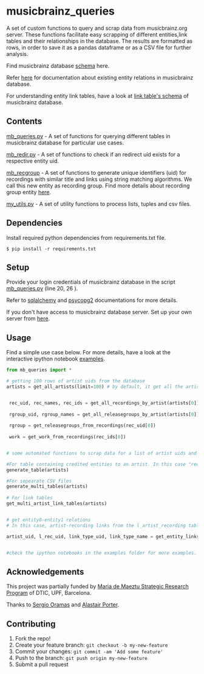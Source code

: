 # musicbrainz_queries


A set of custom functions to query and scrap data from musicbrainz.org server. These functions facilitate easy scrapping of different entities,link tables and their relationships in the database. The results are formatted as rows, in order to save it as a pandas dataframe or as a CSV file for further analysis.


Find musicbrainz database [schema](https://wiki.musicbrainz.org/-/images/5/52/ngs.png) here. 

Refer [here](https://musicbrainz.org/relationships) for documentation about existing entity relations in musicbrainz database.

For understanding entity link tables, have a look at [link table's schema](https://musicbrainz.org/doc/MusicBrainz_Database/Schema#Relationship_table_structure) of musicbrainz database.


## Contents

[mb_queries.py](https://github.com/albincorreya/musicbrainz_queries/blob/master/mb_queries.py) - A set of functions for querying different tables in musicbrainz database for particular use cases.

[mb_redir.py](https://github.com/albincorreya/musicbrainz_queries/blob/master/mb_redir.py) - A set of functions to check if an redirect uid exists for a respective entity uid.

[mb_recgroup](https://github.com/albincorreya/musicbrainz_queries/blob/master/mb_recgroup.py) - A set of functions to generate unique identifiers (uid) for recordings with similar title and links using string matching algorithms. We call this new entity as recording group. Find more details about recording group entity [here](https://github.com/albincorreya/musicbrainz_queries/wiki).

[my_utils.py](https://github.com/albincorreya/musicbrainz_queries/blob/master/my_utils.py) - A set of utility functions to process lists, tuples and csv files.

## Dependencies

Install required python dependencies from requirements.txt file.

    $ pip install -r requirements.txt

## Setup

Provide your login credentials of musicbrainz database in the script [mb_queries.py](https://github.com/albincorreya/musicbrainz_queries/blob/master/mb_queries.py) (line 20, 26 ).

Refer to [sqlalchemy](http://docs.sqlalchemy.org/en/latest/core/engines.html) and [psycopg2](http://initd.org/psycopg/docs/module.html) documentations for more details.

If you don't have access to musicbrainz database server. Set up your own server from [here](https://musicbrainz.org/doc/MusicBrainz_Server).

## Usage


Find a simple use case below. For more details, have a look at the interactive ipython notebook [examples](https://github.com/albincorreya/musicbrainz_queries/tree/master/examples).

  ```python
  from mb_queries import *
 
  # getting 100 rows of artist uids from the database
  artists = get_all_artists(limit=100) # by default, it get all the artist rows from the database if no limits specified.
  

   rec_uid, rec_names, rec_ids = get_all_recordings_by_artist(artists[0])
   
   rgroup_uid, rgroup_names = get_all_releasegroups_by_artist(artists[0])
   
   rgroup = get_releasegroups_from_recordings(rec_uid[0])
   
   work = get_work_from_recordings(rec_ids[0])
  
  
  # some automated functions to scrap data for a list of artist uids and save it to an CSV file
  
  #For table containing credited entities to an artist. In this case "recording, release_group, and work".
  generate_table(artists)  
  
  #For sepearate CSV files
  generate_multi_tables(artists)
   
  # For link tables
  get_multi_artist_link_tables(artists)
  
  
  # get entity0-entity1 relations
  # In this case, artist-recording links from the l_artist_recording table
  
  artist_uid, l_rec_uid, link_type_uid, link_type_name = get_entity_links(artists[0],'artist','recording')
  
  
  #check the ipython notebooks in the examples folder for more examples.
  
  ```

## Acknowledgements

This project was partially funded by [Maria de Maeztu Strategic Research Program](https://www.upf.edu/web/mdm-dtic) of DTIC, UPF, Barcelona.

Thanks to [Sergio Oramas](http://sergiooramas.com/) and [Alastair Porter](http://www.dtic.upf.edu/~aporter/).


## Contributing
1. Fork the repo!
2. Create your feature branch: `git checkout -b my-new-feature`
3. Commit your changes: `git commit -am 'Add some feature'`
4. Push to the branch: `git push origin my-new-feature`
5. Submit a pull request

